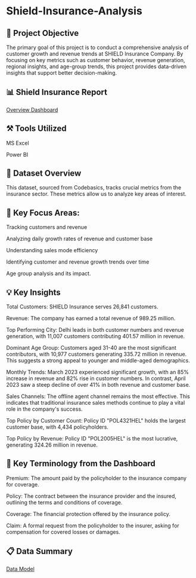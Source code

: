 # Shield-Insurance-Analysis
## 🎯 Project Objective
The primary goal of this project is to conduct a comprehensive analysis of customer growth and revenue trends at SHIELD Insurance Company. By focusing on key metrics such as customer behavior, revenue generation, regional insights, and age-group trends, this project provides data-driven insights that support better decision-making.

## 📊 Shield Insurance Report
[Overview Dashboard](https://github.com/Niraj-Mittapelly/Shield-Insurance-Analysis/blob/main/Shield%20Insurance.pdf)

## ⚒️ Tools Utilized
MS Excel

Power BI

## 📂 Dataset Overview
This dataset, sourced from Codebasics, tracks crucial metrics from the insurance sector. These metrics allow us to analyze key areas of interest.

## 🎯 Key Focus Areas:

Tracking customers and revenue

Analyzing daily growth rates of revenue and customer base

Understanding sales mode efficiency

Identifying customer and revenue growth trends over time

Age group analysis and its impact.

## 💡 Key Insights
Total Customers: SHIELD Insurance serves 26,841 customers.

Revenue: The company has earned a total revenue of 989.25 million.

Top Performing City: Delhi leads in both customer numbers and revenue generation, with 11,007 customers contributing 401.57 million in revenue.

Dominant Age Group: Customers aged 31-40 are the most significant contributors, with 10,977 customers generating 335.72 million in revenue. This suggests a strong appeal to younger and middle-aged demographics.

Monthly Trends: March 2023 experienced significant growth, with an 85% increase in revenue and 82% rise in customer numbers. In contrast, April 2023 saw a steep decline of over 41% in both revenue and customer base.

Sales Channels: The offline agent channel remains the most effective. This indicates that traditional insurance sales methods continue to play a vital role in the company's success.

Top Policy by Customer Count: Policy ID "POL4321HEL" holds the largest customer base, with 4,434 policyholders.

Top Policy by Revenue: Policy ID "POL2005HEL" is the most lucrative, generating 324.26 million in revenue.

## 🌟 Key Terminology from the Dashboard
Premium: The amount paid by the policyholder to the insurance company for coverage.

Policy: The contract between the insurance provider and the insured, outlining the terms and conditions of coverage.

Coverage: The financial protection offered by the insurance policy.

Claim: A formal request from the policyholder to the insurer, asking for compensation for covered losses or damages.

## 📋 Data Summary
[Data Model]()



